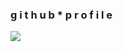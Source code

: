 <!--
**stefanotinaglia99/stefanotinaglia99** is a ✨ _special_ ✨ repository because its `README.md` (this file) appears on your GitHub profile.

Here are some ideas to get you started:

- 🔭 I’m currently working on ...
- 🌱 I’m currently learning ...
- 👯 I’m looking to collaborate on ...
- 🤔 I’m looking for help with ...
- 💬 Ask me about ...
- 📫 How to reach me: ...
- 😄 Pronouns: ...
- ⚡ Fun fact: ...
-->
### g i t h u b * p r o f i l e
<img src="https://preview.redd.it/0bb6dqsiab451.gif?s=b0c65596a54a30708da26669da6e79abf3be1680" align="center" />
</br>

